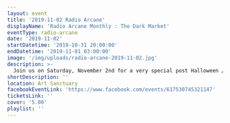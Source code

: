 ```yaml
---
layout: event
title: '2019-11-02 Radio Arcane'
displayName: 'Radio Arcane Monthly : The Dark Market'
eventType: radio-arcane
date: '2019-11-02'
startDatetime: '2019-10-31 20:00:00'
endDatetime: '2019-11-01 03:00:00'
image: '/img/uploads/radio-arcane-2019-11-02.jpg'
description: >-
  Join us on Saturday, November 2nd for a very special post Halloween / Day Of The Dead celebration! Dance with the Radio Arcane dark music specialists and peruse the displays of dark oddities available at The Dark Market, while sipping a holiday potion from the Art Sanctuary bar. It's the perfect way to indulge in your living vessel while celebrating those that went before us and have already shuffled off of this mortal coil. Any attire you wish to celebrate in is welcome, be that a costume or what you wear every day.  There Is No Law Beyond Do What Thou Wilt. Love Is The Law, Love Under Will.       93.'.
shortDescription: ''
location: Art Sanctuary
facebookEventLink: 'https://www.facebook.com/events/617530745321147'
ticketsLink: ''
cover: '5.00'
playlist: ''
---
```

